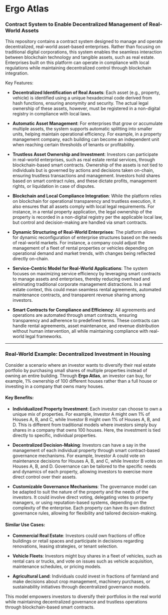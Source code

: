 # Ergo Atlas

### Contract System to Enable Decentralized Management of Real-World Assets

This repository contains a contract system designed to manage and operate decentralized, real-world asset-based enterprises. Rather than focusing on traditional digital corporations, this system enables the seamless interaction between blockchain technology and tangible assets, such as real estate. Enterprises built on this platform can operate in compliance with local regulations while maintaining decentralized control through blockchain integration.

Key Features:

- **Decentralized Identification of Real Assets**: Each asset (e.g., property, vehicle) is identified using a unique hexadecimal code derived from hash functions, ensuring anonymity and security. The actual legal ownership of these assets, however, must be registered in a non-digital registry in compliance with local laws.
  
- **Automatic Asset Management**: For enterprises that grow or accumulate multiple assets, the system supports automatic splitting into smaller units, helping maintain operational efficiency. For example, in a property management company, each building can become an independent unit when reaching certain thresholds of tenants or profitability.

- **Trustless Asset Ownership and Investment**: Investors can participate in real-world enterprises, such as real estate rental services, through blockchain-based smart contracts. Ownership of the assets is not tied to individuals but is governed by actions and decisions taken on-chain, ensuring trustless transactions and management. Investors hold shares based on smart contract rules, and these dictate profits, management rights, or liquidation in case of disputes.

- **Blockchain and Local Compliance Integration**: While the platform relies on blockchain for operational transparency and trustless execution, it also ensures that all assets comply with local legal requirements. For instance, in a rental property application, the legal ownership of the property is recorded in a non-digital registry per the applicable local law, but control and decision-making are handled via smart contracts.

- **Dynamic Structuring of Real-World Enterprises**: The platform allows for dynamic reconfiguration of enterprise structures based on the needs of real-world markets. For instance, a company could adjust the management of a fleet of rental properties or vehicles depending on operational demand and market trends, with changes being reflected directly on-chain.

- **Service-Centric Model for Real-World Applications**: The system focuses on maximizing service efficiency by leveraging smart contracts to manage assets and enterprises, thereby reducing overhead and eliminating traditional corporate management distractions. In a real estate context, this could mean seamless rental agreements, automated maintenance contracts, and transparent revenue sharing among investors.

- **Smart Contracts for Compliance and Efficiency**: All agreements and operations are automated through smart contracts, ensuring transparency and adherence to predefined terms. These contracts can handle rental agreements, asset maintenance, and revenue distribution without human intervention, all while maintaining compliance with real-world legal frameworks.

---

### Real-World Example: Decentralized Investment in Housing

Consider a scenario where an investor wants to diversify their real estate portfolio by purchasing small shares of multiple properties instead of owning an entire building. Through **Ergo Atlas**, an investor can buy, for example, 1% ownership of 100 different houses rather than a full house or investing in a company that owns many houses.

#### Key Benefits:
- **Individualized Property Investment**: Each investor can choose to own a unique mix of properties. For example, Investor A might own 1% of Houses A, B, and C, while Investor B might own 1% of Houses A, B, and D. This is different from traditional models where investors simply buy shares in a company that owns 100 houses. Here, the investment is tied directly to specific, individual properties.
  
- **Decentralized Decision-Making**: Investors can have a say in the management of each individual property through smart contract-based governance mechanisms. For example, Investor A could vote on maintenance decisions for Houses A, B, and C, while Investor B votes on Houses A, B, and D. Governance can be tailored to the specific needs and dynamics of each property, allowing investors to exercise more direct control over their assets.

- **Customizable Governance Mechanisms**: The governance model can be adapted to suit the nature of the property and the needs of the investors. It could involve direct voting, delegating votes to property managers, or using reputation-based systems, depending on the complexity of the enterprise. Each property can have its own distinct governance rules, allowing for flexibility and tailored decision-making.

#### Similar Use Cases:
- **Commercial Real Estate**: Investors could own fractions of office buildings or retail spaces and participate in decisions regarding renovations, leasing strategies, or tenant selection.
  
- **Vehicle Fleets**: Investors might buy shares in a fleet of vehicles, such as rental cars or trucks, and vote on issues such as vehicle acquisition, maintenance schedules, or pricing models.
  
- **Agricultural Land**: Individuals could invest in fractions of farmland and make decisions about crop management, machinery purchases, or sustainability initiatives through decentralized governance models.

This model empowers investors to diversify their portfolios in the real world while maintaining decentralized governance and trustless operations through blockchain-based smart contracts.
